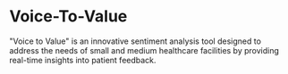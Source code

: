 # Voice-To-Value
"Voice to Value" is an innovative sentiment analysis tool designed to address the needs of small and medium healthcare facilities by providing real-time insights into patient feedback. 
